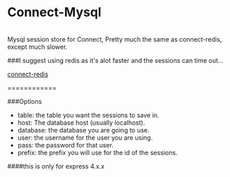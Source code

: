 Connect-Mysql
=============
\
Mysql session store for Connect,
Pretty much the same as connect-redis, except much slower.
<br />

###I suggest using redis as it's alot faster and the sessions can time out...


[connect-redis](https://github.com/visionmedia/connect-redis)


============

###Options
<ul>
	<li> table: the table you want the sessions to save in. </li>
	<li> host: The database host (usually localhost). </li>
	<li> database: the database you are going to use. </li>
	<li> user: the username for the user you are using. </li>
	<li> pass: the password for that user. </li>
	<li> prefix: the prefix you will use for the id of the sessions. </li>
</ul>

####this is only for express 4.x.x
